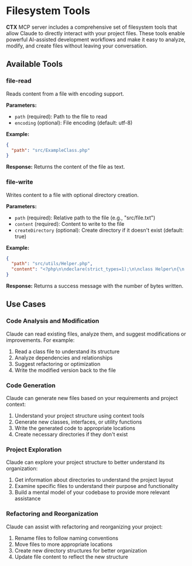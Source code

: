 # Filesystem Tools

**CTX** MCP server includes a comprehensive set of filesystem tools that allow Claude to directly interact
with your project files. These tools enable powerful AI-assisted development workflows and make it easy to analyze,
modify, and create files without leaving your conversation.

## Available Tools

### file-read

Reads content from a file with encoding support.

**Parameters:**

- `path` (required): Path to the file to read
- `encoding` (optional): File encoding (default: utf-8)

**Example:**

```json
{
  "path": "src/ExampleClass.php"
}
```

**Response:**
Returns the content of the file as text.

### file-write

Writes content to a file with optional directory creation.

**Parameters:**

- `path` (required): Relative path to the file (e.g., "src/file.txt")
- `content` (required): Content to write to the file
- `createDirectory` (optional): Create directory if it doesn't exist (default: true)

**Example:**

```json
{
  "path": "src/utils/Helper.php",
  "content": "<?php\n\ndeclare(strict_types=1);\n\nclass Helper\n{\n    // Class implementation\n}"
}
```

**Response:**
Returns a success message with the number of bytes written.

## Use Cases

### Code Analysis and Modification

Claude can read existing files, analyze them, and suggest modifications or improvements. For example:

1. Read a class file to understand its structure
2. Analyze dependencies and relationships
3. Suggest refactoring or optimization
4. Write the modified version back to the file

### Code Generation

Claude can generate new files based on your requirements and project context:

1. Understand your project structure using context tools
2. Generate new classes, interfaces, or utility functions
3. Write the generated code to appropriate locations
4. Create necessary directories if they don't exist

### Project Exploration

Claude can explore your project structure to better understand its organization:

1. Get information about directories to understand the project layout
2. Examine specific files to understand their purpose and functionality
3. Build a mental model of your codebase to provide more relevant assistance

### Refactoring and Reorganization

Claude can assist with refactoring and reorganizing your project:

1. Rename files to follow naming conventions
2. Move files to more appropriate locations
3. Create new directory structures for better organization
4. Update file content to reflect the new structure